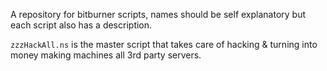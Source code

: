A repository for bitburner scripts, names should be self explanatory but each script also has a description.

`zzzHackAll.ns` is the master script that takes care of hacking & turning into money making machines all 3rd party servers.

